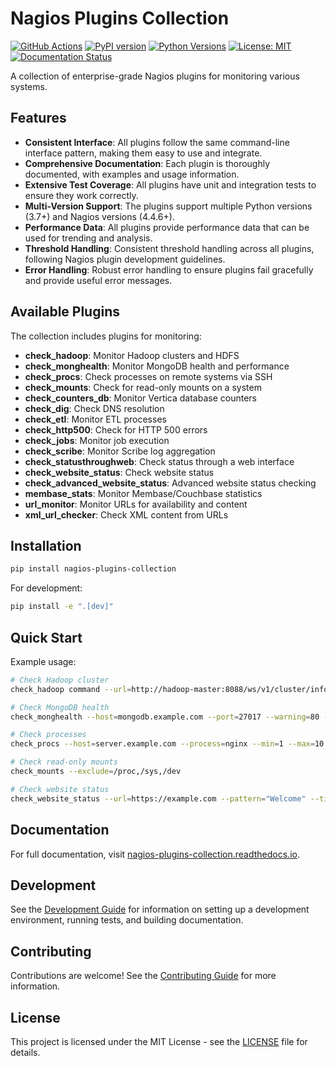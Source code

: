 # Nagios Plugins Collection

[![GitHub Actions](https://github.com/thomasvincent/nagios-plugins-collection/actions/workflows/ci.yml/badge.svg)](https://github.com/thomasvincent/nagios-plugins-collection/actions/workflows/ci.yml)
[![PyPI version](https://badge.fury.io/py/nagios-plugins-collection.svg)](https://badge.fury.io/py/nagios-plugins-collection)
[![Python Versions](https://img.shields.io/pypi/pyversions/nagios-plugins-collection.svg)](https://pypi.org/project/nagios-plugins-collection/)
[![License: MIT](https://img.shields.io/badge/License-MIT-yellow.svg)](https://opensource.org/licenses/MIT)
[![Documentation Status](https://readthedocs.org/projects/nagios-plugins-collection/badge/?version=latest)](https://nagios-plugins-collection.readthedocs.io/en/latest/?badge=latest)

A collection of enterprise-grade Nagios plugins for monitoring various systems.

## Features

- **Consistent Interface**: All plugins follow the same command-line interface pattern, making them easy to use and integrate.
- **Comprehensive Documentation**: Each plugin is thoroughly documented, with examples and usage information.
- **Extensive Test Coverage**: All plugins have unit and integration tests to ensure they work correctly.
- **Multi-Version Support**: The plugins support multiple Python versions (3.7+) and Nagios versions (4.4.6+).
- **Performance Data**: All plugins provide performance data that can be used for trending and analysis.
- **Threshold Handling**: Consistent threshold handling across all plugins, following Nagios plugin development guidelines.
- **Error Handling**: Robust error handling to ensure plugins fail gracefully and provide useful error messages.

## Available Plugins

The collection includes plugins for monitoring:

- **check_hadoop**: Monitor Hadoop clusters and HDFS
- **check_monghealth**: Monitor MongoDB health and performance
- **check_procs**: Check processes on remote systems via SSH
- **check_mounts**: Check for read-only mounts on a system
- **check_counters_db**: Monitor Vertica database counters
- **check_dig**: Check DNS resolution
- **check_etl**: Monitor ETL processes
- **check_http500**: Check for HTTP 500 errors
- **check_jobs**: Monitor job execution
- **check_scribe**: Monitor Scribe log aggregation
- **check_statusthroughweb**: Check status through a web interface
- **check_website_status**: Check website status
- **check_advanced_website_status**: Advanced website status checking
- **membase_stats**: Monitor Membase/Couchbase statistics
- **url_monitor**: Monitor URLs for availability and content
- **xml_url_checker**: Check XML content from URLs

## Installation

```bash
pip install nagios-plugins-collection
```

For development:

```bash
pip install -e ".[dev]"
```

## Quick Start

Example usage:

```bash
# Check Hadoop cluster
check_hadoop command --url=http://hadoop-master:8088/ws/v1/cluster/info

# Check MongoDB health
check_monghealth --host=mongodb.example.com --port=27017 --warning=80 --critical=90

# Check processes
check_procs --host=server.example.com --process=nginx --min=1 --max=10

# Check read-only mounts
check_mounts --exclude=/proc,/sys,/dev

# Check website status
check_website_status --url=https://example.com --pattern="Welcome" --timeout=10
```

## Documentation

For full documentation, visit [nagios-plugins-collection.readthedocs.io](https://nagios-plugins-collection.readthedocs.io/).

## Development

See the [Development Guide](https://nagios-plugins-collection.readthedocs.io/en/latest/development.html) for information on setting up a development environment, running tests, and building documentation.

## Contributing

Contributions are welcome! See the [Contributing Guide](https://nagios-plugins-collection.readthedocs.io/en/latest/contributing.html) for more information.

## License

This project is licensed under the MIT License - see the [LICENSE](LICENSE) file for details.
